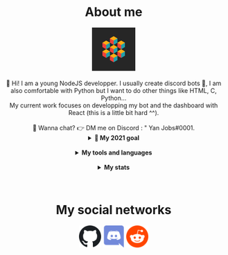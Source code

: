 <!DOCTYPE html>
<html lang="en">
   <body>
      <h1 align="center">
         About me
      </h1>
      <div class="content" align="center">
         <img src="assets/logo.gif" width="100" alt="My logo" class="imgStyled">
         <br><br>
         👋 Hi! I am a young NodeJS developper. I usually create discord bots 🤖, I am also comfortable with Python but I want to do other things like HTML, C, Python...<br>My current work focuses on developping my bot and the dashboard with React (this is a little bit hard ^^).<br><br> 💬 Wanna chat? 👉 DM me on Discord : " Yan Jobs#0001.
      </div>
      <details align="center">
         <summary><b> 🔭 My 2021 goal</b></summary>
         I want to finish my discord bot 🤖 but I am not rich so to host it :/, <br>I want to finish my discord dashboard, but... there is the same problem to host it 😭 .
      </details>
      <br>
      <details align="center">
         <summary><b>My tools and languages</b></summary>
         <img src="assets/githubLogo.svg" alt="Github badge" class="imgStyled">
         <img src="assets/piLogo.svg" alt="Raspberry Badge" class="imgStyled">
         <img src="assets/mysql.svg" alt="Mysql badge" class="imgStyled">
         <img src="assets/pythonLogo.svg" alt="Python badge" class="imgStyled">
         <img src="assets/discordLogo.svg  " alt="Discord badge" class="imgStyled">
      </details>
      <br>
      <details align="center">
         <summary><b>My stats</b></summary>
         <img src="https://github-readme-stats.vercel.app/api/top-langs/?username=yan-Jobs&theme=radical&border_radius=30px" alt="Language stats."  class="imgStyled"/>
         <img src="https://github-readme-stats.vercel.app/api?username=yan-jobs&count_private=true&show_icons=true&theme=onedark&border_radius=30px" alt="Stats." class="imgStyled"/>
      </details>
      <br/>
      <br/>
      <footer >
         <h1 align="center">
            My social networks
         </h1>
         <div class="link" align="center">
            <a href="https://github.com/Yan-Jobs" target="_blank"><img src="assets/link/github.svg" alt="Github" width="51"/></a>
            <a href="https://discord.com/channels/@me/735538297815957584" target="_blank"><img src="assets/link/discord.svg" alt="Discord" width="51"/></a>
            <a href="https://www.reddit.com/user/Yan_Jobs" target="_blank"><img src="assets/link/reddit.svg" alt="Reddit" width="51"></a>
         </div>
         <br />
         <br />
      </footer>
   </body>
</html>
